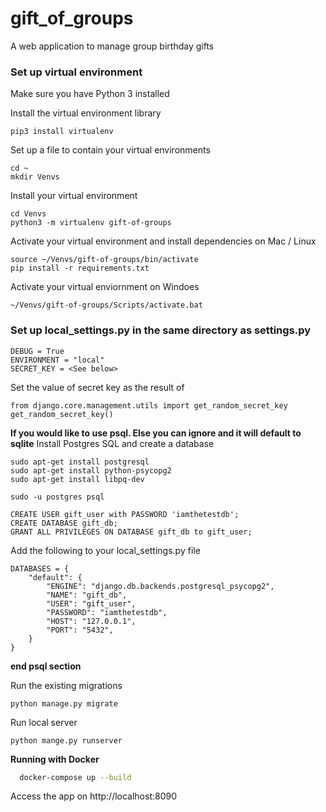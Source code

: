 # gift_of_groups
A web application to manage group birthday gifts

### Set up virtual environment
Make sure you have Python 3 installed

Install the virtual environment library
```
pip3 install virtualenv
```
Set up a file to contain your virtual environments
```
cd ~
mkdir Venvs
```

Install your virtual environment
```
cd Venvs
python3 -m virtualenv gift-of-groups
```

Activate your virtual environment and install dependencies on Mac / Linux
```
source ~/Venvs/gift-of-groups/bin/activate
pip install -r requirements.txt
```

Activate your virtual enviornment on Windoes
```
~/Venvs/gift-of-groups/Scripts/activate.bat
```

### Set up local_settings.py in the same directory as settings.py
```
DEBUG = True
ENVIRONMENT = "local"
SECRET_KEY = <See below>
```
Set the value of secret key as the result of
```
from django.core.management.utils import get_random_secret_key
get_random_secret_key()
```

**If you would like to use psql. Else you can ignore and it will default to sqlite**
Install Postgres SQL and create a database
```
sudo apt-get install postgresql
sudo apt-get install python-psycopg2
sudo apt-get install libpq-dev
```

~~~
sudo -u postgres psql
~~~

~~~
CREATE USER gift_user with PASSWORD 'iamthetestdb';
CREATE DATABASE gift_db;
GRANT ALL PRIVILEGES ON DATABASE gift_db to gift_user;
~~~

Add the following to your local_settings.py file
```
DATABASES = {
    "default": {
        "ENGINE": "django.db.backends.postgresql_psycopg2",
        "NAME": "gift_db",
        "USER": "gift_user",
        "PASSWORD": "iamthetestdb",
        "HOST": "127.0.0.1",
        "PORT": "5432",
    }
}
```
**end psql section**


Run the existing migrations
```
python manage.py migrate
```

Run local server
```
python mange.py runserver
```

**Running with Docker**  
```bash
  docker-compose up --build
```
Access the app on http://localhost:8090